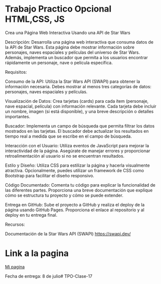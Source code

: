 <h1>Trabajo Practico Opcional HTML,CSS, JS</h1>

Crea una Página Web Interactiva Usando una API de Star Wars

Descripción: Desarrolla una página web interactiva que consuma datos de la API de Star Wars. Esta página debe mostrar información sobre personajes, naves espaciales y películas del universo de Star Wars. Además, implementa un buscador que permita a los usuarios encontrar rápidamente un personaje, nave o película específica.

Requisitos:

Consumo de la API: Utiliza la Star Wars API (SWAPI) para obtener la información necesaria. Debes mostrar al menos tres categorías de datos: personajes, naves espaciales y películas.

Visualización de Datos: Crea tarjetas (cards) para cada ítem (personaje, nave espacial, película) con información relevante. Cada tarjeta debe incluir un nombre, imagen (si está disponible), y una breve descripción o detalles importantes.

Buscador: Implementa un campo de búsqueda que permita filtrar los datos mostrados en las tarjetas. El buscador debe actualizar los resultados en tiempo real a medida que se escribe en el campo de búsqueda.

Interacción con el Usuario: Utiliza eventos de JavaScript para mejorar la interactividad de la página. Asegúrate de manejar errores y proporcionar retroalimentación al usuario si no se encuentran resultados.

Estilo y Diseño: Utiliza CSS para estilizar la página y hacerla visualmente atractiva. Opcionalmente, puedes utilizar un framework de CSS como Bootstrap para facilitar el diseño responsivo.

Código Documentado: Comenta tu código para explicar la funcionalidad de las diferentes partes. Proporciona una breve documentación que explique cómo se estructura tu proyecto y cómo se puede extender.

Entrega en GitHub: Sube el proyecto a GitHub y realiza el deploy de la página usando GitHub Pages. Proporciona el enlace al repositorio y al deploy en tu entrega final.

Recursos:

Documentación de la Star Wars API (SWAPI)
https://swapi.dev/


<h1>Link a la pagina</h1>
<a href="https://bpalomba.github.io/TPO-Clase-17/">Mi pagina</a>

Fecha de entrega: 8 de julio# TPO-Clase-17
